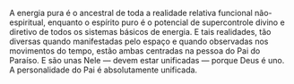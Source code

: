 ﻿A energia pura é o ancestral de toda a realidade relativa funcional não-espiritual, enquanto o espírito puro é o potencial de supercontrole divino e diretivo de todos os sistemas básicos de energia. E tais realidades, tão diversas quando manifestadas pelo espaço e quando observadas nos movimentos do tempo, estão ambas centradas na pessoa do Pai do Paraíso. E são unas Nele — devem estar unificadas — porque Deus é uno. A personalidade do Pai é absolutamente unificada.